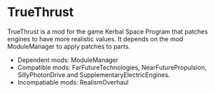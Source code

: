 # TrueThrust
TrueThrust is a mod for the game Kerbal Space Program that patches engines to have more realistic values. It depends on the mod ModuleManager to apply patches to parts. 
- Dependent mods: ModuleManager
- Compatible mods: FarFutureTechnologies, NearFuturePropulsion, SillyPhotonDrive and SupplementaryElectricEngines.
- Incompatiable mods: RealismOverhaul
